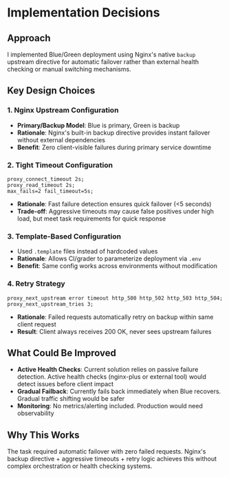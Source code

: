 # Implementation Decisions

## Approach

I implemented Blue/Green deployment using Nginx's native `backup` upstream directive for automatic failover rather than external health checking or manual switching mechanisms.

## Key Design Choices

### 1. Nginx Upstream Configuration
- **Primary/Backup Model**: Blue is primary, Green is backup
- **Rationale**: Nginx's built-in backup directive provides instant failover without external dependencies
- **Benefit**: Zero client-visible failures during primary service downtime

### 2. Tight Timeout Configuration
```nginx
proxy_connect_timeout 2s;
proxy_read_timeout 2s;
max_fails=2 fail_timeout=5s;
```
- **Rationale**: Fast failure detection ensures quick failover (<5 seconds)
- **Trade-off**: Aggressive timeouts may cause false positives under high load, but meet task requirements for quick response

### 3. Template-Based Configuration
- Used `.template` files instead of hardcoded values
- **Rationale**: Allows CI/grader to parameterize deployment via `.env`
- **Benefit**: Same config works across environments without modification

### 4. Retry Strategy
```nginx
proxy_next_upstream error timeout http_500 http_502 http_503 http_504;
proxy_next_upstream_tries 3;
```
- **Rationale**: Failed requests automatically retry on backup within same client request
- **Result**: Client always receives 200 OK, never sees upstream failures

## What Could Be Improved

- **Active Health Checks**: Current solution relies on passive failure detection. Active health checks (nginx-plus or external tool) would detect issues before client impact
- **Gradual Failback**: Currently fails back immediately when Blue recovers. Gradual traffic shifting would be safer
- **Monitoring**: No metrics/alerting included. Production would need observability

## Why This Works

The task required automatic failover with zero failed requests. Nginx's backup directive + aggressive timeouts + retry logic achieves this without complex orchestration or health checking systems.